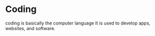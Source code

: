 # Coding
coding is basically  the computer language
It is used to develop apps, websites, and software.
